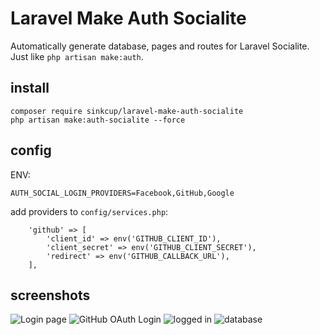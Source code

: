 # Laravel Make Auth Socialite

Automatically generate database, pages and routes for Laravel Socialite. Just like `php artisan make:auth`.

## install

```
composer require sinkcup/laravel-make-auth-socialite
php artisan make:auth-socialite --force
```

## config

ENV:

```
AUTH_SOCIAL_LOGIN_PROVIDERS=Facebook,GitHub,Google
```

add providers to `config/services.php`:

```
    'github' => [
        'client_id' => env('GITHUB_CLIENT_ID'),
        'client_secret' => env('GITHUB_CLIENT_SECRET'),
        'redirect' => env('GITHUB_CALLBACK_URL'),
    ],
```

## screenshots

![Login page](https://user-images.githubusercontent.com/4971414/50548717-bac5f100-0c8c-11e9-974a-45dfbe1c41da.png)
![GitHub OAuth Login](https://user-images.githubusercontent.com/4971414/50548725-d3cea200-0c8c-11e9-9b01-9b949bcb6b4d.png)
![logged in](https://user-images.githubusercontent.com/4971414/50548746-24de9600-0c8d-11e9-8262-213ffa1309be.png)
![database](https://user-images.githubusercontent.com/4971414/50548808-f2816880-0c8d-11e9-8227-d8128f040c30.png)
